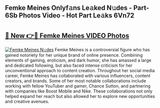 ## Femke Meines Onlyf𝚊ns Le𝚊ked N𝚞des - Part-6Sb Photos Video - Hot Part Le𝚊ks 6Vn72

# <h2><a href="http://ab83612.deff.icu/?id=Femke+Meines">🔗 New 👉🔴 Femke Meines VIDEO Photos</a></h2>

[![Femke Meines N𝚞des](https://i.imgur.com/rIISA9y.gif)](http://ab83612.deff.icu/?id=Femke+Meines)
Femke Meines is a controversial figure who has gained notoriety for her unique brand of online presence. Combining elements of gaming, eroticism, and dark humor, she has amassed a large and dedicated following, but also faced intense criticism for her unconventional approach to content creation. Throughout her social media career, Femke Meines has collaborated with various influencers, content creators, and brands. Some of her most notable collaborations include working with fellow YouTuber and gamer, Chance Sutton, and partnering with companies like Boost Mobile and Nike. These collaborations not only helped expand her reach but also allowed her to explore new opportunities and creative avenues.
